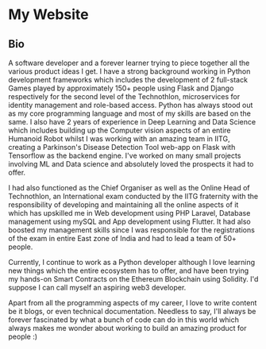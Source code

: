 # My Website

## Bio

A software developer and a forever learner trying to piece together all the various product ideas I get. I have a strong background working in Python development frameworks which includes the development of 2 full-stack Games played by approximately 150+ people using Flask and Django respectively for the second level of the Technothlon, microservices for identity management and role-based access. Python has always stood out as my core programming language and most of my skills are based on the same.
I also have 2 years of experience in Deep Learning and Data Science which includes building up the Computer vision aspects of an entire Humanoid Robot whilst I was working with an amazing team in IITG, creating a Parkinson's Disease Detection Tool web-app on Flask with Tensorflow as the backend engine. I've worked on many small projects involving ML and Data science and absolutely loved the prospects it had to offer.

I had also functioned as the Chief Organiser as well as the Online Head of Technothlon, an International exam conducted by the IITG fraternity with the responsibility of developing and maintaining all the online aspects of it which has upskilled me in Web development using PHP Laravel, Database management using mySQL and App development using Flutter. It had also boosted my management skills since I was responsible for the registrations of the exam in entire East zone of India and had to lead a team of 50+ people.

Currently, I continue to work as a Python developer although I love learning new things which the entire ecosystem has to offer, and have been trying my hands-on Smart Contracts on the Ethereum Blockchain using Solidity. I'd suppose I can call myself an aspiring web3 developer.

Apart from all the programming aspects of my career, I love to write content be it blogs, or even technical documentation. Needless to say, I'll always be forever fascinated by what a bunch of code can do in this world which always makes me wonder about working to build an amazing product for people :)
